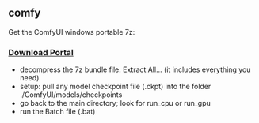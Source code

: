 ## comfy
Get the ComfyUI windows portable 7z:
### [Download Portal](https://github.com/calcuis/comfy/releases/download/0.0.1/ComfyUI_windows_portable.7z)
- decompress the 7z bundle file: Extract All... (it includes everything you need)
- setup: pull any model checkpoint file (.ckpt) into the folder ./ComfyUI/models/checkpoints
- go back to the main directory; look for run_cpu or run_gpu
- run the Batch file (.bat)
